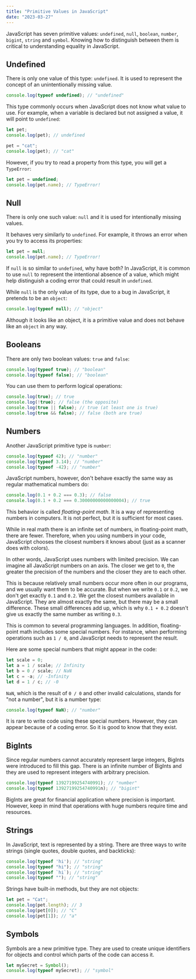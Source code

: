 ```yaml
---
title: "Primitive Values in JavaScript"
date: "2023-03-27"
---
```


JavaScript has seven primitive values: `undefined`, `null`, `boolean`, `number`, `bigint`, `string` and `symbol`. Knowing how to distinguish between them is critical to understanding equality in JavaScript.

## Undefined

There is only one value of this type: `undefined`. It is used to represent the concept of an unintentionally missing value.

```js
console.log(typeof undefined); // "undefined"
```

This type commonly occurs when JavaScript does not know what value to use. For example, when a variable is declared but not assigned a value, it will point to `undefined`:

```js
let pet;
console.log(pet); // undefined

pet = "cat";
console.log(pet); // "cat"
```

However, if you try to read a property from this type, you will get a `TypeError`:

```js
let pet = undefined;
console.log(pet.name); // TypeError!
```

## Null

There is only one such value: `null` and it is used for intentionally missing values.

It behaves very similarly to `undefined`. For example, it throws an error when you try to access its properties:

```js
let pet = null;
console.log(pet.name); // TypeError!
```

If `null` is so similar to `undefined`, why have both? In JavaScript, it is common to use `null` to represent the intentional absence of a value, which might help distinguish a coding error that could result in `undefined`.

While `null` is the only value of its type, due to a bug in JavaScript, it pretends to be an `object`:

```js
console.log(typeof null); // "object"
```

Although it looks like an object, it is a primitive value and does not behave like an `object` in any way.

## Booleans

There are only two boolean values: `true` and `false`:

```js
console.log(typeof true); // "boolean"
console.log(typeof false); // "boolean"
```

You can use them to perform logical operations:

```js
console.log(true); // true
console.log(!true); // false (the opposite)
console.log(true || false); // true (at least one is true)
console.log(true && false); // false (both are true)
```

## Numbers

Another JavaScript primitive type is `number`:

```js
console.log(typeof 42); // "number"
console.log(typeof 3.14); // "number"
console.log(typeof -42); // "number"
```

JavaScript numbers, however, don't behave exactly the same way as regular mathematical numbers do:

```js
console.log(0.1 + 0.2 === 0.3); // false
console.log(0.1 + 0.2 === 0.30000000000000004); // true
```

This behavior is called _floating-point math_. It is a way of representing numbers in computers. It is not perfect, but it is sufficient for most cases.

While in real math there is an infinite set of numbers, in floating-point math, there are fewer. Therefore, when you using numbers in your code, JavaScript chooses the closest numbers it knows about (just as a scanner does with colors).

In other words, JavaScript uses numbers with limited precision. We can imagine all JavaScript numbers on an axis. The closer we get to `0`, the greater the precision of the numbers and the closer they are to each other.

This is because relatively small numbers occur more often in our programs, and we usually want them to be accurate. But when we write `0.1` or `0.2`, we don't get exactly `0.1` and `0.2`. We get the closest numbers available in JavaScript. They are almost exactly the same, but there may be a small difference. These small differences add up, which is why `0.1 + 0.2` doesn't give us exactly the same number as writing `0.3`.

This is common to several programming languages. In addition, floating-point math includes some special numbers. For instance, when performing operations such as `1 / 0`, and JavaScript needs to represent the result.

Here are some special numbers that might appear in the code:

```js
let scale = 0;
let a = 1 / scale; // Infinity
let b = 0 / scale; // NaN
let c = -a; // -Infinity
let d = 1 / c; // -0
```

`NaN`, which is the result of `0 / 0` and other invalid calculations, stands for "not a number", but it is a number type:

```js
console.log(typeof NaN); // "number"
```

It is rare to write code using these special numbers. However, they can appear because of a coding error. So it is good to know that they exist.

## BigInts

Since regular numbers cannot accurately represent large integers, BigInts were introduced to fill this gap. There is an infinite number of BigInts and they are used to represent integers with arbitrary precision.

```js
console.log(typeof 13927199254740991); // "number"
console.log(typeof 13927199254740991n); // "bigint"
```

BigInts are great for financial application where precision is important. However, keep in mind that operations with huge numbers require time and resources.

## Strings

In JavaScript, text is represented by a string. There are three ways to write strings (single quotes, double quotes, and backticks):

<!-- prettier-ignore -->
```js
console.log(typeof 'hi'); // "string"
console.log(typeof "hi"); // "string"
console.log(typeof `hi`); // "string"
console.log(typeof ""); // "string"
```

Strings have built-in methods, but they are not objects:

```js
let pet = "Cat";
console.log(pet.length); // 3
console.log(pet[0]); // "C"
console.log(pet[1]); // "a"
```

## Symbols

Symbols are a new primitive type. They are used to create unique identifiers for objects and control which parts of the code can access it.

```js
let mySecret = Symbol();
console.log(typeof mySecret); // "symbol"
```
